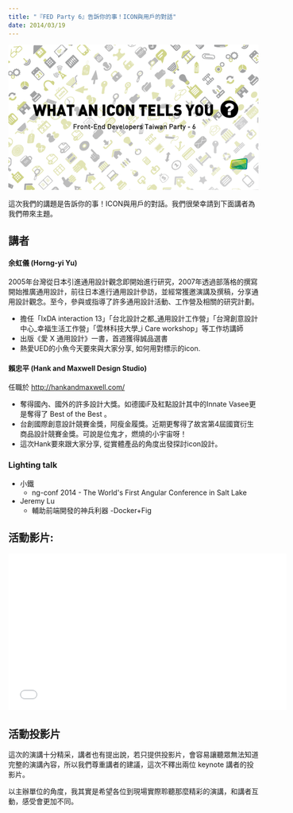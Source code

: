 ```yaml
---
title: "『FED Party 6』告訴你的事！ICON與用戶的對話"
date: 2014/03/19
---
```


![告訴你的事！ICON與用戶的對話](/images/act-6.png)

這次我們的講題是告訴你的事！ICON與用戶的對話。我們很榮幸請到下面講者為我們帶來主題。

## 講者

#### 余虹儀 (Horng-yi Yu)

2005年台灣從日本引進通用設計觀念即開始進行研究，2007年透過部落格的撰寫開始推廣通用設計，前往日本進行通用設計參訪，並經常獲邀演講及撰稿，分享通用設計觀念。至今，參與或指導了許多通用設計活動、工作營及相關的研究計劃。

* 擔任「IxDA interaction 13」「台北設計之都_通用設計工作營」「台灣創意設計中心_幸福生活工作營」「雲林科技大學_i Care workshop」等工作坊講師
* 出版《愛 X 通用設計》一書，首週獲得誠品選書
* 熱愛UED的小魚今天要來與大家分享, 如何用對標示的icon.

#### 賴忠平 (Hank and Maxwell Design Studio)

任職於 http://hankandmaxwell.com/

* 奪得國內、國外的許多設計大獎。如德國iF及紅點設計其中的Innate Vasee更是奪得了 Best of the Best 。
* 台創國際創意設計競賽金獎，阿瘦金履獎。近期更奪得了故宮第4屆國寶衍生商品設計競賽金獎。可說是位鬼才，燃燒的小宇宙呀！
* 這次Hank要來跟大家分享, 從實體產品的角度出發探討icon設計。

### Lighting talk


- 小鐵
    * ng-conf 2014 - The World's First Angular Conference in Salt Lake
- Jeremy Lu
    * 輔助前端開發的神兵利器 -Docker+Fig

## 活動影片:

<p>
<iframe width="560" height="315" src="//www.youtube.com/embed/E-1RlRaBGr4?list=PLmwIWrPep6nljBx4SMfWCVrIuGqlZgXiA" frameborder="0" allowfullscreen></iframe>
</p>

## 活動投影片

這次的演講十分精采，講者也有提出說，若只提供投影片，會容易讓聽眾無法知道完整的演講內容，所以我們尊重講者的建議，這次不釋出兩位 keynote 講者的投影片。

以主辦單位的角度，我其實是希望各位到現場實際聆聽那麼精彩的演講，和講者互動，感受會更加不同。

<p>
<script async class="speakerdeck-embed" data-id="3454f610917501319fc1623dfa5ee5e7" data-ratio="1.33333333333333" src="//speakerdeck.com/assets/embed.js"></script>
</p>
<p>
<script async class="speakerdeck-embed" data-id="70916b60917401319fc1623dfa5ee5e7" data-ratio="1.33333333333333" src="//speakerdeck.com/assets/embed.js"></script>
</p>
